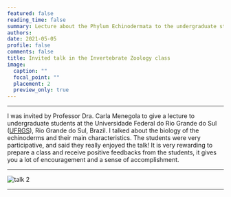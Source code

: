 ```yaml
---
featured: false
reading_time: false
summary: Lecture about the Phylum Echinodermata to the undergraduate students at the Universidade Federal do Rio Grande do Sul (UFRGS)
authors:
date: 2021-05-05
profile: false
comments: false
title: Invited talk in the Invertebrate Zoology class
image:
  caption: ""
  focal_point: ""
  placement: 2
  preview_only: true
---
```


---

I was invited by Professor Dra. Carla Menegola to give a lecture to undergraduate students at the Universidade Federal do Rio Grande do Sul ([UFRGS](http://www.ufrgs.br/ufrgs/inicial)), 
Rio Grande do Sul, Brazil. I talked about the biology of the echinoderms and their main characteristics. The students were very participative, and said they really enjoyed the talk!
It is very rewarding to prepare a class and receive positive feedbacks from the students, it gives you a lot of encouragement and a sense of accomplishment.

---
![talk 2](https://user-images.githubusercontent.com/76624467/118213584-9fff0c00-b444-11eb-8a62-55ff696f6623.png "talk 2")

---

